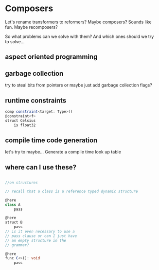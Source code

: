 
# Composers

Let's rename transformers to reformers?
Maybe composers? Sounds like fun.
Maybe recomposers?

So what problems can we solve with
them?
And which ones should we try to
solve...

## aspect oriented programming

## garbage collection

try to  steal bits from pointers
or maybe just add garbage 
collection flags?

## runtime constraints

```TypeScript
comp constraint<target: Type>()
@constraint<f>
struct Celsius
    is float32
```

## compile time code generation

let's try to maybe... Generate
a compile time look up table

## where can I use these?

```TypeScript

//on structures

// recall that a class is a reference typed dynamic structure

@here
class A
    pass

@here
struct B
    pass
// is it even necessary to use a
// pass clause or can I just have
// an empty structure in the 
// grammar?                                 

@here
func C<>(): void
    pass

```
